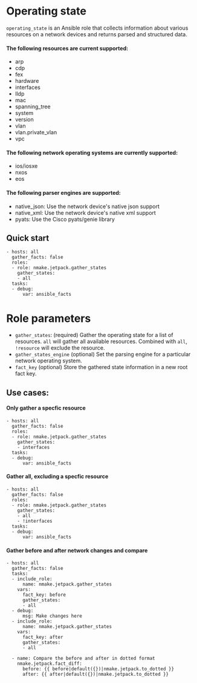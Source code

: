 # Operating state

`operating_state` is an Ansible role that collects information about various resources on a network devices and returns parsed and structured data.

#### The following resources are current supported:
- arp
- cdp
- fex
- hardware
- interfaces
- lldp
- mac
- spanning_tree
- system
- version
- vlan
- vlan.private_vlan
- vpc

#### The following network operating systems are currently supported:
- ios/iosxe
- nxos
- eos

#### The following parser engines are supported:
- native_json: Use the network device's native json support
- native_xml: Use the network device's native xml support
- pyats: Use the Cisco pyats/genie library


## Quick start

```
- hosts: all
  gather_facts: false
  roles:
  - role: nmake.jetpack.gather_states
    gather_states:
    - all
  tasks:
  - debug:
      var: ansible_facts
```

# Role parameters

- `gather_states`: (required) Gather the operating state for a list of resources.  `all` will gather all available resources. Combined with `all`, `!resource` will exclude the resource.
- `gather_states_engine` (optional) Set the parsing engine for a particular network operating system.
- `fact_key` (optional) Store the gathered state information in a new root fact key.

## Use cases:

#### Only gather a specfic resource

```
- hosts: all
  gather_facts: false
  roles:
  - role: nmake.jetpack.gather_states
    gather_states:
    - interfaces
  tasks:
  - debug:
      var: ansible_facts
```

#### Gather all, excluding a specfic resource

```
- hosts: all
  gather_facts: false
  roles:
  - role: nmake.jetpack.gather_states
    gather_states:
    - all
    - !interfaces
  tasks:
  - debug:
      var: ansible_facts
```

#### Gather before and after network changes and compare

```
- hosts: all
  gather_facts: false
  tasks:
  - include_role:
      name: nmake.jetpack.gather_states
    vars:
      fact_key: before
      gather_states:
      - all
  - debug:
      msg: Make changes here
  - include_role:
      name: nmake.jetpack.gather_states
    vars:
      fact_key: after
      gather_states:
      - all

  - name: Compare the before and after in dotted format
    nmake.jetpack.fact_diff:
      before: {{ before|default({})|nmake.jetpack.to_dotted }}
      after: {{ after|default({})|nmake.jetpack.to_dotted }}
```
